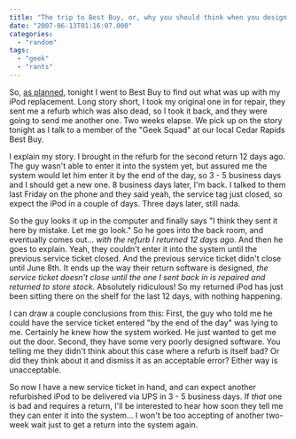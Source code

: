 ```yaml
---
title: "The trip to Best Buy, or, why you should think when you design a computer system."
date: "2007-06-13T01:16:07.000"
categories: 
  - "random"
tags: 
  - "geek"
  - "rants"
---
```


So, [as planned](http://www.chrishubbs.com/2007/06/12/i-just-want-my-ipod-back/), tonight I went to Best Buy to find out what was up with my iPod replacement. Long story short, I took my original one in for repair, they sent me a refurb which was also dead, so I took it back, and they were going to send me another one. Two weeks elapse. We pick up on the story tonight as I talk to a member of the "Geek Squad" at our local Cedar Rapids Best Buy.

I explain my story. I brought in the refurb for the second return 12 days ago. The guy wasn't able to enter it into the system yet, but assured me the system would let him enter it by the end of the day, so 3 - 5 business days and I should get a new one. 8 business days later, I'm back. I talked to them last Friday on the phone and they said yeah, the service tag just closed, so expect the iPod in a couple of days. Three days later, still nada.

So the guy looks it up in the computer and finally says "I think they sent it here by mistake. Let me go look." So he goes into the back room, and eventually comes out... _with the refurb I returned 12 days ago_. And then he goes to explain. Yeah, they couldn't enter it into the system until the previous service ticket closed. And the previous service ticket didn't close until June 8th. It ends up the way their return software is designed, _the service ticket doesn't close until the one I sent back in is repaired and returned to store stock_. Absolutely ridiculous! So my returned iPod has just been sitting there on the shelf for the last 12 days, with nothing happening.

I can draw a couple conclusions from this: First, the guy who told me he could have the service ticket entered "by the end of the day" was lying to me. Certainly he knew how the system worked. He just wanted to get me out the door. Second, they have some very poorly designed software. You telling me they didn't think about this case where a refurb is itself bad? Or did they think about it and dismiss it as an acceptable error? Either way is unacceptable.

So now I have a new service ticket in hand, and can expect another refurbished iPod to be delivered via UPS in 3 - 5 business days. If _that_ one is bad and requires a return, I'll be interested to hear how soon they tell me they can enter it into the system... I won't be too accepting of another two-week wait just to get a return into the system again.
